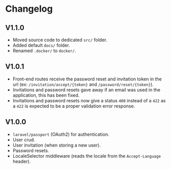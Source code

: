 # Changelog

## V1.1.0
- Moved source code to dedicated `src/` folder.
- Added default `docs/` folder.
- Renamed `.docker/` to `docker/`.

## V1.0.1
- Front-end routes receive the password reset and invitation token in the url (ex: `/invitation/accept/{token}` and `/password/reset/{token}`).
- Invitations and password resets gave away if an email was used in the application, this has been fixed.
- Invitations and password resets now give a status `400` instead of a `422` as a `422` is expected to be a proper validation error response. 

## V1.0.0
- `laravel/passport` (OAuth2) for authentication.
- User crud.
- User invitation (when storing a new user).
- Password resets.
- LocaleSelector middleware (reads the locale from the `Accept-Language` header).
